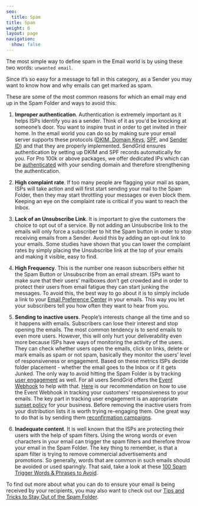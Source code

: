 ```yaml
---
seo:
  title: Spam
title: Spam
weight: 0
layout: page
navigation:
  show: false
---
```


The most simple way to define spam in the Email world is by using these two words: ```unwanted email```.

Since it’s so easy for a message to fall in this category, as a Sender you may want to know how and why emails can get marked as spam.

These are some of the most common reasons for which an email may end up in the Spam Folder and ways to avoid this:

1. **Improper authentication**. Authentication is extremely important as it helps ISPs identify you as a sender. Think of it as you'd be knocking at someone’s door. You want to inspire trust in order to get invited in their home. In the email world you can do so by making sure your email server supports these protocols ([DKIM, Domain Keys]({{root_url}}/glossary/dkim/), [SPF]({{root_url}}/glossary/spf/), and [Sender ID]({{root_url}}/glossary/sender-id/)) and that they are properly implemented. SendGrid ensures authentication by setting up DKIM and SPF records automatically for you. For Pro 100k or above packages, we offer dedicated IPs which can be [authenticated]({{root_url}}/ui/sending-email/how-to-set-up-domain-authentication/) with your sending domain and therefore strengthening the authentication.

2. **High complaint rate**. If too many people are flagging your mail as spam, ISPs will take action and will first start sending your mail to the Spam Folder, then they may start throttling your messages or even block them. Keeping an eye on the complaint rate is critical if you want to reach the Inbox.

3. **Lack of an Unsubscribe Link**. It is important to give the customers the choice to opt out of a service. By not adding an Unsubscribe link to the emails will only force a subscriber to hit the Spam button in order to stop receiving emails from a Sender. Avoid this by adding an opt-out link to your emails. Some studies have shown that you can lower the complaint rates by simply placing the Unsubscribe link at the top of your emails and making it visible, easy to find.

4. **High Frequency**. This is the number one reason subscribers either hit the Spam Button or Unsubscribe from an email stream. ISPs want to make sure that their users’ mailboxes don’t get crowded and in order to protect their users from email fatigue they can start junking the messages. To avoid this, the best way to go about it is to simply include a link to your [Email Preference Center](https://sendgrid.com/blog/need-email-preference-center/) in your emails. This way you let your subscribers tell you how often they want to hear from you.

5. **Sending to inactive users**. People’s interests change all the time and so it happens with emails. Subscribers can lose their interest and stop opening the emails. The most common tendency is to send emails to even more users. However, this will only hurt your deliverability even more because ISPs have ways of monitoring the activity of the users. They can check whether users open the emails, click on links, delete or mark emails as spam or not spam, basically they monitor the users’ level of responsiveness or engagement. Based on these metrics ISPs decide folder placement - whether the email goes to the Inbox or if it gets Junked. The only way to avoid hitting the Spam Folder is by tracking [user engagement](https://sendgrid.com/blog/email-reputation-and-email-engagement-metrics/) as well. For all users SendGrid offers the [Event Webhook]({{root_url}}/for-developers/tracking-events/event/) to help with that. [Here](https://sendgrid.com/blog/infer-engagement-with-the-event-api/) is our recommendation on how to use the Event Webhook in tracking your customers' responsiveness to your emails. The key part in tracking user engagement is an appropriate [sunset policy](https://sendgrid.com/blog/putting-engagement-data-use-sunset-policies/) for your business. Before removing the inactive users from your distribution lists it is worth trying re-engaging them. One great way to do that is by sending them [reconfirmation campaigns]({{root_url}}/glossary/reconfirmation/).

6. **Inadequate content**. It is well known that the ISPs are protecting their users with the help of spam filters. Using the wrong words or even characters in your email can trigger the spam filters and therefore throw your email in the Spam Folder. The key thing to remember, is that a spam filter is trying to remove commercial advertisements and promotions. So generally, words that are common in such emails should be avoided or used sparingly. That said, take a look at these [100 Spam Trigger Words & Phrases to Avoid](http://blog.hubspot.com/blog/tabid/6307/bid/30684/The-Ultimate-List-of-Email-SPAM-Trigger-Words.aspx).

To find out more about what you can do to ensure your email is being received by your recipients, you may also want to check out our [Tips and Tricks to Stay Out of the Spam Folder](https://sendgrid.com/blog/tips-tricks-stay-spam-folder-qa/).
